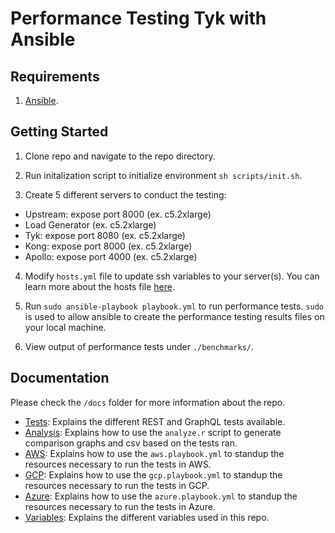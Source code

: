 # Performance Testing Tyk with Ansible

## Requirements
1. [Ansible](https://docs.ansible.com/ansible/latest/installation_guide/intro_installation.html).

## Getting Started
1. Clone repo and navigate to the repo directory.

2. Run initalization script to initialize environment `sh scripts/init.sh`.

3. Create 5 different servers to conduct the testing:
  - Upstream: expose port 8000 (ex. c5.2xlarge)
  - Load Generator (ex. c5.2xlarge)
  - Tyk: expose port 8080 (ex. c5.2xlarge)
  - Kong: expose port 8000 (ex. c5.2xlarge)
  - Apollo: expose port 4000 (ex. c5.2xlarge)

4. Modify `hosts.yml` file to update ssh variables to your server(s). You can learn more about the hosts file [here](https://docs.ansible.com/ansible/latest/user_guide/intro_inventory.html).

5. Run `sudo ansible-playbook playbook.yml` to run performance tests. `sudo` is used to allow ansible to create the performance testing results files on your local machine.

6. View output of performance tests under `./benchmarks/`.

## Documentation
Please check the `/docs` folder for more information about the repo.

- [Tests](/docs/tests.md): Explains the different REST and GraphQL tests available.
- [Analysis](/docs/analyze.md): Explains how to use the `analyze.r` script to generate comparison graphs and csv based on the tests ran.
- [AWS](/docs/aws.md): Explains how to use the `aws.playbook.yml` to standup the resources necessary to run the tests in AWS.
- [GCP](/docs/gcp.md): Explains how to use the `gcp.playbook.yml` to standup the resources necessary to run the tests in GCP.
- [Azure](/docs/azure.md): Explains how to use the `azure.playbook.yml` to standup the resources necessary to run the tests in Azure.
- [Variables](/docs/variables.md): Explains the different variables used in this repo.
